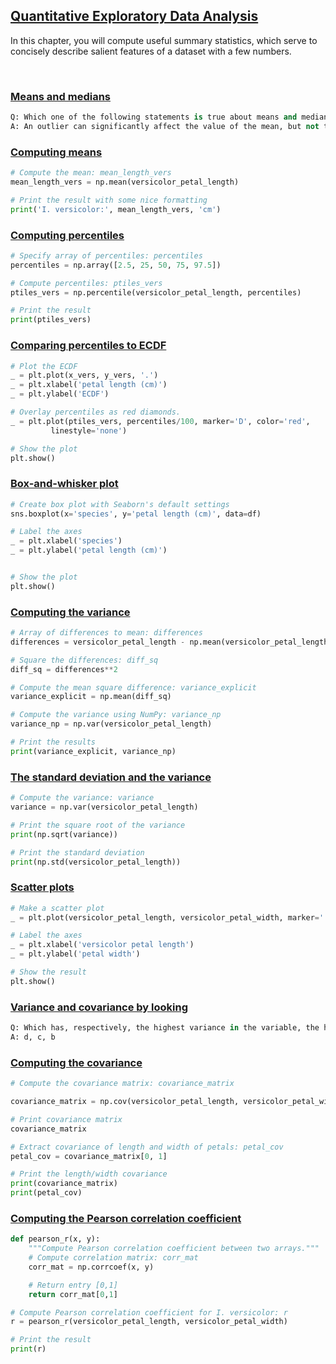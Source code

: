 ## [Quantitative Exploratory Data Analysis](https://campus.datacamp.com/courses/statistical-thinking-in-python-part-1/quantitative-exploratory-data-analysis)

In this chapter, you will compute useful summary statistics, which serve to concisely describe salient features of a dataset with a few numbers.

<br>

### [Means and medians](https://campus.datacamp.com/courses/statistical-thinking-in-python-part-1/quantitative-exploratory-data-analysis?ex=2)

```Python
Q: Which one of the following statements is true about means and medians?
A: An outlier can significantly affect the value of the mean, but not the median.
```

### [Computing means](https://campus.datacamp.com/courses/statistical-thinking-in-python-part-1/quantitative-exploratory-data-analysis?ex=3)

```Python
# Compute the mean: mean_length_vers
mean_length_vers = np.mean(versicolor_petal_length)

# Print the result with some nice formatting
print('I. versicolor:', mean_length_vers, 'cm')
```

### [Computing percentiles](https://campus.datacamp.com/courses/statistical-thinking-in-python-part-1/quantitative-exploratory-data-analysis?ex=5)

```Python
# Specify array of percentiles: percentiles
percentiles = np.array([2.5, 25, 50, 75, 97.5])

# Compute percentiles: ptiles_vers
ptiles_vers = np.percentile(versicolor_petal_length, percentiles)

# Print the result
print(ptiles_vers)
```

### [Comparing percentiles to ECDF](https://campus.datacamp.com/courses/statistical-thinking-in-python-part-1/quantitative-exploratory-data-analysis?ex=6)

```Python
# Plot the ECDF
_ = plt.plot(x_vers, y_vers, '.')
_ = plt.xlabel('petal length (cm)')
_ = plt.ylabel('ECDF')

# Overlay percentiles as red diamonds.
_ = plt.plot(ptiles_vers, percentiles/100, marker='D', color='red',
         linestyle='none')

# Show the plot
plt.show()
```

### [Box-and-whisker plot](https://campus.datacamp.com/courses/statistical-thinking-in-python-part-1/quantitative-exploratory-data-analysis?ex=7)

```Python
# Create box plot with Seaborn's default settings
sns.boxplot(x='species', y='petal length (cm)', data=df)

# Label the axes
_ = plt.xlabel('species')
_ = plt.ylabel('petal length (cm)')


# Show the plot
plt.show()
```

### [Computing the variance](https://campus.datacamp.com/courses/statistical-thinking-in-python-part-1/quantitative-exploratory-data-analysis?ex=9)

```Python
# Array of differences to mean: differences
differences = versicolor_petal_length - np.mean(versicolor_petal_length)

# Square the differences: diff_sq
diff_sq = differences**2

# Compute the mean square difference: variance_explicit
variance_explicit = np.mean(diff_sq)

# Compute the variance using NumPy: variance_np
variance_np = np.var(versicolor_petal_length)

# Print the results
print(variance_explicit, variance_np)
```

### [The standard deviation and the variance](https://campus.datacamp.com/courses/statistical-thinking-in-python-part-1/quantitative-exploratory-data-analysis?ex=10)

```Python
# Compute the variance: variance
variance = np.var(versicolor_petal_length)

# Print the square root of the variance
print(np.sqrt(variance))

# Print the standard deviation
print(np.std(versicolor_petal_length))
```

### [Scatter plots](https://campus.datacamp.com/courses/statistical-thinking-in-python-part-1/quantitative-exploratory-data-analysis?ex=12)

```Python
# Make a scatter plot
_ = plt.plot(versicolor_petal_length, versicolor_petal_width, marker='.', linestyle='none')

# Label the axes
_ = plt.xlabel('versicolor petal length')
_ = plt.ylabel('petal width')

# Show the result
plt.show()
```

### [Variance and covariance by looking](https://campus.datacamp.com/courses/statistical-thinking-in-python-part-1/quantitative-exploratory-data-analysis?ex=13)

```Python
Q: Which has, respectively, the highest variance in the variable, the highest covariance and negative covariance?
A: d, c, b
```

### [Computing the covariance](https://campus.datacamp.com/courses/statistical-thinking-in-python-part-1/quantitative-exploratory-data-analysis?ex=14)

```Python
# Compute the covariance matrix: covariance_matrix

covariance_matrix = np.cov(versicolor_petal_length, versicolor_petal_width)

# Print covariance matrix
covariance_matrix

# Extract covariance of length and width of petals: petal_cov
petal_cov = covariance_matrix[0, 1]

# Print the length/width covariance
print(covariance_matrix)
print(petal_cov)
```

### [Computing the Pearson correlation coefficient](https://campus.datacamp.com/courses/statistical-thinking-in-python-part-1/quantitative-exploratory-data-analysis?ex=15)

```Python
def pearson_r(x, y):
    """Compute Pearson correlation coefficient between two arrays."""
    # Compute correlation matrix: corr_mat
    corr_mat = np.corrcoef(x, y)

    # Return entry [0,1]
    return corr_mat[0,1]

# Compute Pearson correlation coefficient for I. versicolor: r
r = pearson_r(versicolor_petal_length, versicolor_petal_width)

# Print the result
print(r)
```
